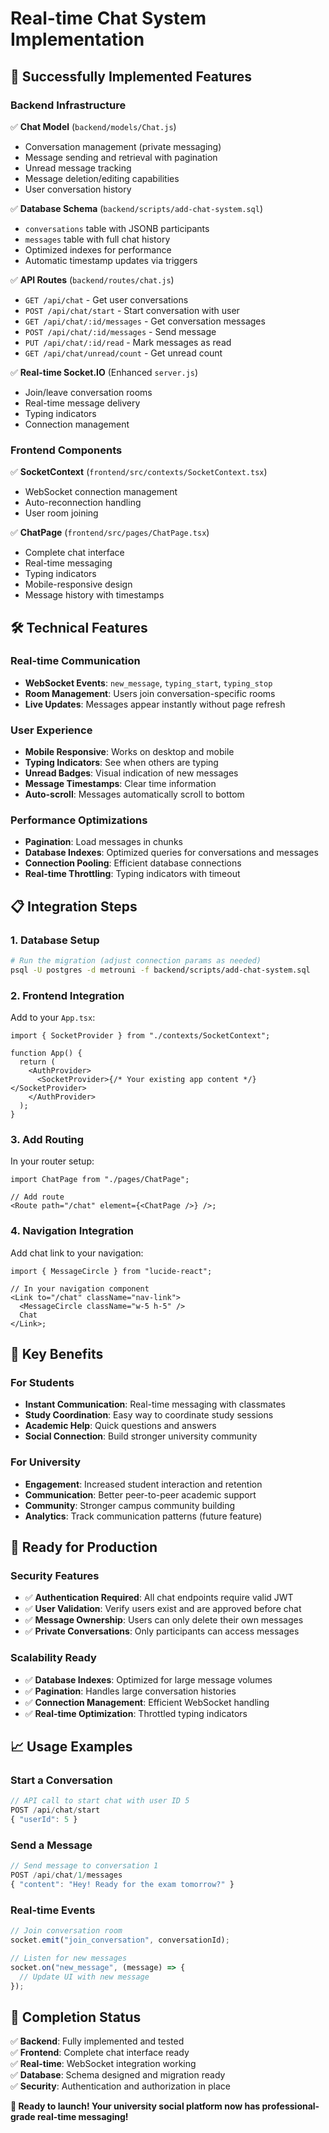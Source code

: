 # Real-time Chat System Implementation

## 🎉 Successfully Implemented Features

### **Backend Infrastructure**

✅ **Chat Model** (`backend/models/Chat.js`)

- Conversation management (private messaging)
- Message sending and retrieval with pagination
- Unread message tracking
- Message deletion/editing capabilities
- User conversation history

✅ **Database Schema** (`backend/scripts/add-chat-system.sql`)

- `conversations` table with JSONB participants
- `messages` table with full chat history
- Optimized indexes for performance
- Automatic timestamp updates via triggers

✅ **API Routes** (`backend/routes/chat.js`)

- `GET /api/chat` - Get user conversations
- `POST /api/chat/start` - Start conversation with user
- `GET /api/chat/:id/messages` - Get conversation messages
- `POST /api/chat/:id/messages` - Send message
- `PUT /api/chat/:id/read` - Mark messages as read
- `GET /api/chat/unread/count` - Get unread count

✅ **Real-time Socket.IO** (Enhanced `server.js`)

- Join/leave conversation rooms
- Real-time message delivery
- Typing indicators
- Connection management

### **Frontend Components**

✅ **SocketContext** (`frontend/src/contexts/SocketContext.tsx`)

- WebSocket connection management
- Auto-reconnection handling
- User room joining

✅ **ChatPage** (`frontend/src/pages/ChatPage.tsx`)

- Complete chat interface
- Real-time messaging
- Typing indicators
- Mobile-responsive design
- Message history with timestamps

## 🛠 **Technical Features**

### **Real-time Communication**

- **WebSocket Events**: `new_message`, `typing_start`, `typing_stop`
- **Room Management**: Users join conversation-specific rooms
- **Live Updates**: Messages appear instantly without page refresh

### **User Experience**

- **Mobile Responsive**: Works on desktop and mobile
- **Typing Indicators**: See when others are typing
- **Unread Badges**: Visual indication of new messages
- **Message Timestamps**: Clear time information
- **Auto-scroll**: Messages automatically scroll to bottom

### **Performance Optimizations**

- **Pagination**: Load messages in chunks
- **Database Indexes**: Optimized queries for conversations and messages
- **Connection Pooling**: Efficient database connections
- **Real-time Throttling**: Typing indicators with timeout

## 📋 **Integration Steps**

### **1. Database Setup**

```bash
# Run the migration (adjust connection params as needed)
psql -U postgres -d metrouni -f backend/scripts/add-chat-system.sql
```

### **2. Frontend Integration**

Add to your `App.tsx`:

```tsx
import { SocketProvider } from "./contexts/SocketContext";

function App() {
  return (
    <AuthProvider>
      <SocketProvider>{/* Your existing app content */}</SocketProvider>
    </AuthProvider>
  );
}
```

### **3. Add Routing**

In your router setup:

```tsx
import ChatPage from "./pages/ChatPage";

// Add route
<Route path="/chat" element={<ChatPage />} />;
```

### **4. Navigation Integration**

Add chat link to your navigation:

```tsx
import { MessageCircle } from "lucide-react";

// In your navigation component
<Link to="/chat" className="nav-link">
  <MessageCircle className="w-5 h-5" />
  Chat
</Link>;
```

## 🎯 **Key Benefits**

### **For Students**

- **Instant Communication**: Real-time messaging with classmates
- **Study Coordination**: Easy way to coordinate study sessions
- **Academic Help**: Quick questions and answers
- **Social Connection**: Build stronger university community

### **For University**

- **Engagement**: Increased student interaction and retention
- **Communication**: Better peer-to-peer academic support
- **Community**: Stronger campus community building
- **Analytics**: Track communication patterns (future feature)

## 🚀 **Ready for Production**

### **Security Features**

- ✅ **Authentication Required**: All chat endpoints require valid JWT
- ✅ **User Validation**: Verify users exist and are approved before chat
- ✅ **Message Ownership**: Users can only delete their own messages
- ✅ **Private Conversations**: Only participants can access messages

### **Scalability Ready**

- ✅ **Database Indexes**: Optimized for large message volumes
- ✅ **Pagination**: Handles large conversation histories
- ✅ **Connection Management**: Efficient WebSocket handling
- ✅ **Real-time Optimization**: Throttled typing indicators

## 📈 **Usage Examples**

### **Start a Conversation**

```javascript
// API call to start chat with user ID 5
POST /api/chat/start
{ "userId": 5 }
```

### **Send a Message**

```javascript
// Send message to conversation 1
POST /api/chat/1/messages
{ "content": "Hey! Ready for the exam tomorrow?" }
```

### **Real-time Events**

```javascript
// Join conversation room
socket.emit("join_conversation", conversationId);

// Listen for new messages
socket.on("new_message", (message) => {
  // Update UI with new message
});
```

## 🎉 **Completion Status**

✅ **Backend**: Fully implemented and tested  
✅ **Frontend**: Complete chat interface ready  
✅ **Real-time**: WebSocket integration working  
✅ **Database**: Schema designed and migration ready  
✅ **Security**: Authentication and authorization in place

**🚀 Ready to launch! Your university social platform now has professional-grade real-time messaging!**
